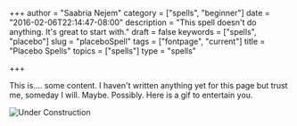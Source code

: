 +++
author = "Saabria Nejem"
category = ["spells", "beginner"]
date = "2016-02-06T22:14:47-08:00"
description = "This spell doesn't do anything. It's great to start with."
draft = false
keywords = ["spells", "placebo"]
slug = "placeboSpell"
tags = ["fontpage", "current"]
title = "Placebo Spells"
topics = ["spells"]
type = "spells"

+++

This is.... some content. I haven't written anything yet for this page
but trust me, someday I will. Maybe. Possibly. Here is a gif to entertain you.

![Under Construction](http://static.fearness.org/img/cons29.gif)
